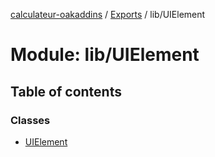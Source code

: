 [calculateur-oakaddins](../README.md) / [Exports](../modules.md) / lib/UIElement

# Module: lib/UIElement

## Table of contents

### Classes

- [UIElement](../classes/lib_uielement.uielement.md)
